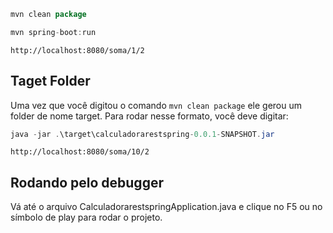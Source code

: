 ```java
mvn clean package
```

```java
mvn spring-boot:run
```

```browser
http://localhost:8080/soma/1/2
```

## Taget Folder

Uma vez que você digitou o comando `mvn clean package` ele gerou um folder de nome target. Para rodar nesse formato, você deve digitar:

```java
java -jar .\target\calculadorarestspring-0.0.1-SNAPSHOT.jar
```

```browser
http://localhost:8080/soma/10/2
```

## Rodando pelo debugger

Vá até o arquivo CalculadorarestspringApplication.java e clique no F5 ou no símbolo de play para rodar o projeto.